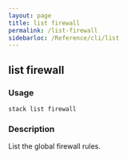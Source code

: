 ```yaml
---
layout: page
title: list firewall
permalink: /list-firewall
sidebarloc: /Reference/cli/list
---
```


## list firewall

### Usage

`stack list firewall`

### Description

List the global firewall rules.


